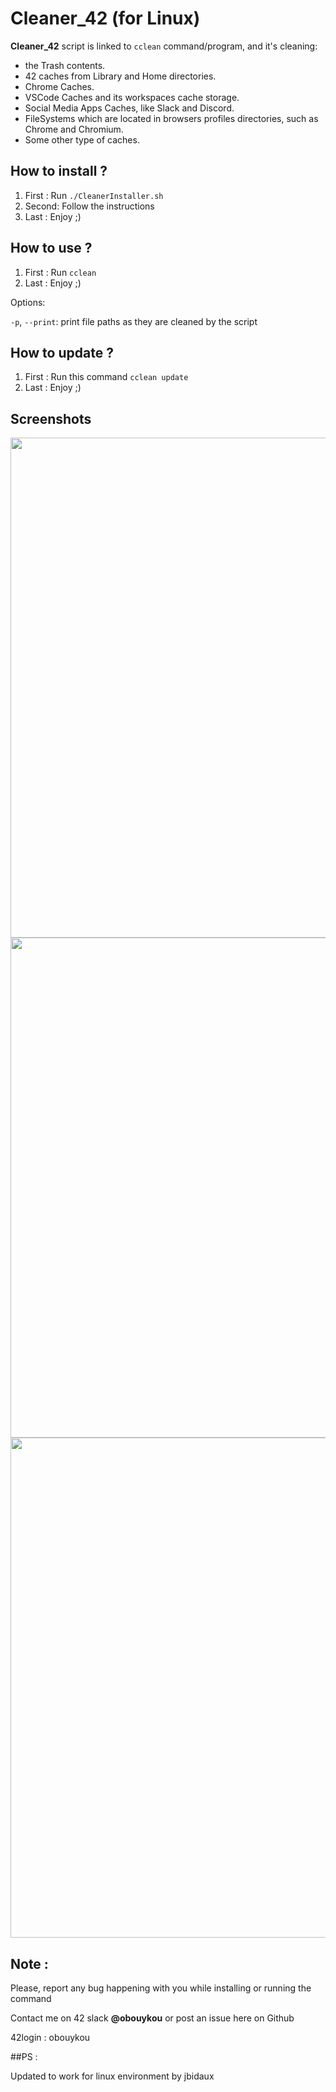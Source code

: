 # Cleaner_42 (for Linux)

**Cleaner_42** script is linked to `cclean` command/program, and it's cleaning:
 - the Trash contents.
 - 42 caches from Library and Home directories.
 - Chrome Caches.
 - VSCode Caches and its workspaces cache storage.
 - Social Media Apps Caches, like Slack and Discord.
 - FileSystems which are located in browsers profiles directories, such as Chrome and Chromium.
 - Some other type of caches.

## How to install ?

1. First : Run `./CleanerInstaller.sh`
2. Second: Follow the instructions
3. Last  : Enjoy ;)

## How to use ?

1. First : Run `cclean`
2. Last  : Enjoy ;)

Options:

`-p`, `--print`: print file paths as they are cleaned by the script

## How to update ?

1. First : Run this command `cclean update`
2. Last  : Enjoy ;)

## Screenshots

<img src="https://github.com/su-omb/Cleaner_42/blob/master/cclean.png" width="800" />
<img src="https://github.com/su-omb/Cleaner_42/blob/master/cclean_update.png" width="800" />
<img src="https://github.com/su-omb/Cleaner_42/blob/master/cclean_print.png" width="800" />


## Note :

Please, report any bug happening with you while installing or running the command

Contact me on 42 slack **@obouykou** or post an issue here on Github

42login : obouykou

##PS :

Updated to work for linux environment by jbidaux
